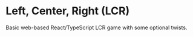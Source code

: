 <div>
<h1>Left, Center, Right (LCR)</h1>
<span>Basic web-based React/TypeScript LCR game with some optional twists.</span>
